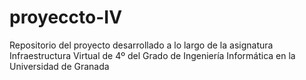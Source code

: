 # proyeccto-IV
Repositorio del proyecto desarrollado a lo largo de la asignatura Infraestructura Virtual de 4º del Grado de Ingeniería Informática en la Universidad de Granada
